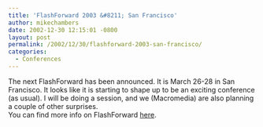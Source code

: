 ```yaml
---
title: 'FlashForward 2003 &#8211; San Francisco'
author: mikechambers
date: 2002-12-30 12:15:01 -0800
layout: post
permalink: /2002/12/30/flashforward-2003-san-francisco/
categories:
  - Conferences
---
```



The next FlashForward has been announced. It is March 26-28 in San Francisco. It looks like it is starting to shape up to be an exciting conference (as usual). I will be doing a session, and we (Macromedia)&nbsp;are also planning a couple of other surprises.  
You can find more info on FlashForward [here][1].

 [1]: http://www.flashforward2003.com/